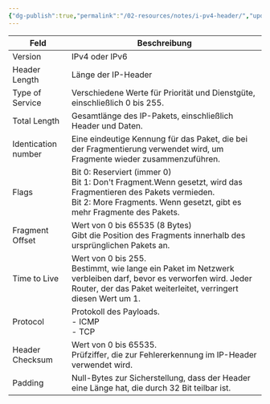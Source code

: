 ```yaml
---
{"dg-publish":true,"permalink":"/02-resources/notes/i-pv4-header/","updated":"2024-07-22T14:57:57.000+02:00"}
---
```




<style> .container {font-family: sans-serif; text-align: center;} .button-wrapper button {z-index: 1;height: 40px; width: 100px; margin: 10px;padding: 5px;} .excalidraw .App-menu_top .buttonList { display: flex;} .excalidraw-wrapper { height: 800px; margin: 50px; position: relative;} :root[dir="ltr"] .excalidraw .layer-ui__wrapper .zen-mode-transition.App-menu_bottom--transition-left {transform: none;} </style><script src="https://cdn.jsdelivr.net/npm/react@17/umd/react.production.min.js"></script><script src="https://cdn.jsdelivr.net/npm/react-dom@17/umd/react-dom.production.min.js"></script><script type="text/javascript" src="https://cdn.jsdelivr.net/npm/@excalidraw/excalidraw@0/dist/excalidraw.production.min.js"></script><div id="IPv4_Header_2024-07-22_1257.51.excalidraw.md1"></div><script>(function(){const InitialData={"type":"excalidraw","version":2,"source":"https://github.com/zsviczian/obsidian-excalidraw-plugin/releases/tag/2.2.9","elements":[{"type":"rectangle","version":308,"versionNonce":708708637,"index":"a0","isDeleted":false,"id":"_WY-222-EqsvTaRiDcIk3","fillStyle":"solid","strokeWidth":2,"strokeStyle":"solid","roughness":1,"opacity":100,"angle":0,"x":-1503.7511417082083,"y":-956.5626454168204,"strokeColor":"#1e1e1e","backgroundColor":"transparent","width":2906.7666046857553,"height":1780.9984103761092,"seed":400090067,"groupIds":[],"frameId":null,"roundness":null,"boundElements":[],"updated":1721647274907,"link":null,"locked":false},{"type":"rectangle","version":425,"versionNonce":339868827,"index":"a1","isDeleted":false,"id":"_jS5qc3Qt3RrBcP_QdvAp","fillStyle":"solid","strokeWidth":2,"strokeStyle":"solid","roughness":1,"opacity":100,"angle":0,"x":-1503.7511417082083,"y":-956.5626454168205,"strokeColor":"#1e1e1e","backgroundColor":"transparent","width":457.6708354810607,"height":267.7873504861453,"seed":974656787,"groupIds":[],"frameId":null,"roundness":null,"boundElements":[{"type":"text","id":"vFdUyeX7"}],"updated":1721672922174,"link":null,"locked":false},{"type":"text","version":216,"versionNonce":1985442203,"index":"a2","isDeleted":false,"id":"vFdUyeX7","fillStyle":"solid","strokeWidth":2,"strokeStyle":"solid","roughness":1,"opacity":100,"angle":0,"x":-1333.901739287502,"y":-867.6689701737479,"strokeColor":"#1e1e1e","backgroundColor":"transparent","width":117.97203063964844,"height":90,"seed":1782100029,"groupIds":[],"frameId":null,"roundness":null,"boundElements":[],"updated":1721672937989,"link":null,"locked":false,"fontSize":36,"fontFamily":1,"text":"Version\n4 bits","rawText":"Version\n4 bits","textAlign":"center","verticalAlign":"middle","containerId":"_jS5qc3Qt3RrBcP_QdvAp","originalText":"Version\n4 bits","autoResize":true,"lineHeight":1.25},{"type":"rectangle","version":561,"versionNonce":795575507,"index":"a3","isDeleted":false,"id":"BNF_AstRb-FCRYAkhUjZX","fillStyle":"solid","strokeWidth":2,"strokeStyle":"solid","roughness":1,"opacity":100,"angle":0,"x":-1044.254734486099,"y":-959.5895827599777,"strokeColor":"#1e1e1e","backgroundColor":"transparent","width":459.49640722211,"height":267.7873504861453,"seed":1584798099,"groupIds":[],"frameId":null,"roundness":null,"boundElements":[{"type":"text","id":"3p0uE3RN"}],"updated":1721647274908,"link":null,"locked":false},{"type":"text","version":364,"versionNonce":1569475061,"index":"a4","isDeleted":false,"id":"3p0uE3RN","fillStyle":"solid","strokeWidth":2,"strokeStyle":"solid","roughness":1,"opacity":100,"angle":0,"x":-940.2185822666456,"y":-870.6959075169051,"strokeColor":"#1e1e1e","backgroundColor":"transparent","width":251.42410278320312,"height":90,"seed":2051239731,"groupIds":[],"frameId":null,"roundness":null,"boundElements":[],"updated":1721672951173,"link":null,"locked":false,"fontSize":36,"fontFamily":1,"text":"Header Length\n4 bits","rawText":"Header Length\n4 bits","textAlign":"center","verticalAlign":"middle","containerId":"BNF_AstRb-FCRYAkhUjZX","originalText":"Header Length\n4 bits","autoResize":true,"lineHeight":1.25},{"type":"rectangle","version":465,"versionNonce":217698779,"index":"a5","isDeleted":false,"id":"rMZn2gjtdQlQtz1HYhlks","fillStyle":"solid","strokeWidth":2,"strokeStyle":"solid","roughness":1,"opacity":100,"angle":0,"x":-579.5098085084721,"y":-955.3832669041276,"strokeColor":"#1e1e1e","backgroundColor":"transparent","width":496.007842043096,"height":267.7873504861453,"seed":304706589,"groupIds":[],"frameId":null,"roundness":null,"boundElements":[{"type":"text","id":"spxW9cLp"}],"updated":1721672922175,"link":null,"locked":false},{"type":"text","version":270,"versionNonce":1317972827,"index":"a6","isDeleted":false,"id":"spxW9cLp","fillStyle":"solid","strokeWidth":2,"strokeStyle":"solid","roughness":1,"opacity":100,"angle":0,"x":-470.62792728184604,"y":-866.489591661055,"strokeColor":"#1e1e1e","backgroundColor":"transparent","width":278.24407958984375,"height":90,"seed":813623421,"groupIds":[],"frameId":null,"roundness":null,"boundElements":[],"updated":1721672972764,"link":null,"locked":false,"fontSize":36,"fontFamily":1,"text":"Type of Service\n8 bits","rawText":"Type of Service\n8 bits","textAlign":"center","verticalAlign":"middle","containerId":"rMZn2gjtdQlQtz1HYhlks","originalText":"Type of Service\n8 bits","autoResize":true,"lineHeight":1.25},{"type":"rectangle","version":343,"versionNonce":1886368179,"index":"a9","isDeleted":false,"id":"EQaDhJB55XrkOIz0rg6oS","fillStyle":"solid","strokeWidth":2,"strokeStyle":"solid","roughness":1,"opacity":100,"angle":0,"x":-88.13998468619047,"y":-952.8715529385283,"strokeColor":"#1e1e1e","backgroundColor":"transparent","width":1489.6665406962322,"height":265.3400394427413,"seed":1836632851,"groupIds":[],"frameId":null,"roundness":null,"boundElements":[{"type":"text","id":"jUjuSR4h"}],"updated":1721647274908,"link":null,"locked":false},{"type":"text","version":195,"versionNonce":924117013,"index":"aA","isDeleted":false,"id":"jUjuSR4h","fillStyle":"solid","strokeWidth":2,"strokeStyle":"solid","roughness":1,"opacity":100,"angle":0,"x":539.2252375662225,"y":-865.2015332171577,"strokeColor":"#1e1e1e","backgroundColor":"transparent","width":234.93609619140625,"height":90,"seed":677872221,"groupIds":[],"frameId":null,"roundness":null,"boundElements":[],"updated":1721672978482,"link":null,"locked":false,"fontSize":36,"fontFamily":1,"text":"Total Length\n16 bits","rawText":"Total Length\n16 bits","textAlign":"center","verticalAlign":"middle","containerId":"EQaDhJB55XrkOIz0rg6oS","originalText":"Total Length\n16 bits","autoResize":true,"lineHeight":1.25},{"type":"rectangle","version":263,"versionNonce":630522707,"index":"aB","isDeleted":false,"id":"eNIO9K6zyokOmPqdr_kV0","fillStyle":"solid","strokeWidth":2,"strokeStyle":"solid","roughness":1,"opacity":100,"angle":0,"x":-1498.7267687530461,"y":-690.2472961386873,"strokeColor":"#1e1e1e","backgroundColor":"transparent","width":1415.3074052497582,"height":306.7099487682119,"seed":556877427,"groupIds":[],"frameId":null,"roundness":null,"boundElements":[{"type":"text","id":"mIpFmE20"}],"updated":1721647274908,"link":null,"locked":false},{"type":"text","version":197,"versionNonce":1213586365,"index":"aBV","isDeleted":false,"id":"mIpFmE20","fillStyle":"solid","strokeWidth":2,"strokeStyle":"solid","roughness":1,"opacity":100,"angle":0,"x":-893.5129541286553,"y":-561.8923217545813,"strokeColor":"#1e1e1e","backgroundColor":"transparent","width":204.87977600097656,"height":50,"seed":641723891,"groupIds":[],"frameId":null,"roundness":null,"boundElements":[],"updated":1721647274908,"link":null,"locked":false,"fontSize":20,"fontFamily":1,"text":"Identification number\n16 bits","rawText":"Identification number\n16 bits","textAlign":"center","verticalAlign":"middle","containerId":"eNIO9K6zyokOmPqdr_kV0","originalText":"Identification number\n16 bits","autoResize":true,"lineHeight":1.25},{"type":"rectangle","version":271,"versionNonce":1968474771,"index":"aE","isDeleted":false,"id":"EdlsY75E60FqQdKEcYK8n","fillStyle":"solid","strokeWidth":2,"strokeStyle":"solid","roughness":1,"opacity":50,"angle":0,"x":-80.33513995997328,"y":-690.5893811897356,"strokeColor":"#1e1e1e","backgroundColor":"transparent","width":391.6892084711252,"height":304.2529629583605,"seed":1633381501,"groupIds":[],"frameId":null,"roundness":null,"boundElements":[{"type":"text","id":"VndzRqwa"}],"updated":1721647274908,"link":null,"locked":false},{"type":"text","version":218,"versionNonce":731238525,"index":"aEV","isDeleted":false,"id":"VndzRqwa","fillStyle":"solid","strokeWidth":2,"strokeStyle":"solid","roughness":1,"opacity":50,"angle":0,"x":90.02949143623385,"y":-550.9628997105553,"strokeColor":"#1e1e1e","backgroundColor":"transparent","width":50.95994567871094,"height":25,"seed":779111219,"groupIds":[],"frameId":null,"roundness":null,"boundElements":[],"updated":1721647274908,"link":null,"locked":false,"fontSize":20,"fontFamily":1,"text":"Flags","rawText":"Flags","textAlign":"center","verticalAlign":"middle","containerId":"EdlsY75E60FqQdKEcYK8n","originalText":"Flags","autoResize":true,"lineHeight":1.25},{"type":"rectangle","version":389,"versionNonce":536697885,"index":"aF","isDeleted":false,"id":"9NfoPbN-ddaiyG7tAAyCG","fillStyle":"solid","strokeWidth":2,"strokeStyle":"solid","roughness":1,"opacity":100,"angle":0,"x":312.9063249066676,"y":-687.3819322291154,"strokeColor":"#1e1e1e","backgroundColor":"transparent","width":1086.9059226220656,"height":304.2529629583605,"seed":1569035155,"groupIds":[],"frameId":null,"roundness":null,"boundElements":[{"type":"text","id":"etr6LHPy"}],"updated":1721647274908,"link":null,"locked":false},{"type":"text","version":373,"versionNonce":1785655675,"index":"aG","isDeleted":false,"id":"etr6LHPy","fillStyle":"solid","strokeWidth":2,"strokeStyle":"solid","roughness":1,"opacity":100,"angle":0,"x":708.0932339716067,"y":-580.2554507499351,"strokeColor":"#1e1e1e","backgroundColor":"transparent","width":296.5321044921875,"height":90,"seed":1427267229,"groupIds":[],"frameId":null,"roundness":null,"boundElements":[],"updated":1721672997474,"link":null,"locked":false,"fontSize":36,"fontFamily":1,"text":"Fragment Offset\n13 bits","rawText":"Fragment Offset\n13 bits","textAlign":"center","verticalAlign":"middle","containerId":"9NfoPbN-ddaiyG7tAAyCG","originalText":"Fragment Offset\n13 bits","autoResize":true,"lineHeight":1.25},{"type":"rectangle","version":283,"versionNonce":1573601747,"index":"aH","isDeleted":false,"id":"WDKlYut8Zfj9ggPaAX0cR","fillStyle":"solid","strokeWidth":2,"strokeStyle":"solid","roughness":1,"opacity":100,"angle":0,"x":-77.80409160205659,"y":-687.9074000067286,"strokeColor":"#1e1e1e","backgroundColor":"transparent","width":126.82919464131996,"height":304.2529629583605,"seed":685804893,"groupIds":[],"frameId":null,"roundness":null,"boundElements":[{"type":"text","id":"jvdLeaAS"}],"updated":1721647274908,"link":null,"locked":false},{"type":"text","version":232,"versionNonce":1735069845,"index":"aI","isDeleted":false,"id":"jvdLeaAS","fillStyle":"solid","strokeWidth":2,"strokeStyle":"solid","roughness":1,"opacity":100,"angle":0,"x":-26.773496966943483,"y":-558.2809185275484,"strokeColor":"#1e1e1e","backgroundColor":"transparent","width":24.76800537109375,"height":45,"seed":695920797,"groupIds":[],"frameId":null,"roundness":null,"boundElements":[],"updated":1721672988983,"link":null,"locked":false,"fontSize":36,"fontFamily":1,"text":"0","rawText":"0","textAlign":"center","verticalAlign":"middle","containerId":"WDKlYut8Zfj9ggPaAX0cR","originalText":"0","autoResize":true,"lineHeight":1.25},{"type":"rectangle","version":273,"versionNonce":1093671773,"index":"aJ","isDeleted":false,"id":"BTVDFgXd1JRbEREJ726zV","fillStyle":"solid","strokeWidth":2,"strokeStyle":"solid","roughness":1,"opacity":100,"angle":0,"x":49.323324815313754,"y":-685.0636894685351,"strokeColor":"#1e1e1e","backgroundColor":"transparent","width":132.20240570430477,"height":296.7381831742825,"seed":260259837,"groupIds":[],"frameId":null,"roundness":null,"boundElements":[{"type":"text","id":"peaU81xx"}],"updated":1721647344115,"link":null,"locked":false},{"type":"text","version":228,"versionNonce":1746146587,"index":"aK","isDeleted":false,"id":"peaU81xx","fillStyle":"solid","strokeWidth":2,"strokeStyle":"solid","roughness":1,"opacity":100,"angle":0,"x":101.38451912254426,"y":-581.6945978813939,"strokeColor":"#1e1e1e","backgroundColor":"transparent","width":28.08001708984375,"height":90,"seed":477378653,"groupIds":[],"frameId":null,"roundness":null,"boundElements":[],"updated":1721672991981,"link":null,"locked":false,"fontSize":36,"fontFamily":1,"text":"D\nF","rawText":"D\nF","textAlign":"center","verticalAlign":"middle","containerId":"BTVDFgXd1JRbEREJ726zV","originalText":"D\nF","autoResize":true,"lineHeight":1.25},{"type":"rectangle","version":279,"versionNonce":518859027,"index":"aP","isDeleted":false,"id":"TOjsIPlK3giAGOGJh8hk3","fillStyle":"solid","strokeWidth":2,"strokeStyle":"solid","roughness":1,"opacity":100,"angle":0,"x":184.2114295708343,"y":-688.5070957533067,"strokeColor":"#1e1e1e","backgroundColor":"transparent","width":132.20240570430477,"height":296.7381831742825,"seed":1443938877,"groupIds":[],"frameId":null,"roundness":null,"boundElements":[{"type":"text","id":"hMPVn4mW"}],"updated":1721647274908,"link":null,"locked":false},{"type":"text","version":241,"versionNonce":1716812341,"index":"aQ","isDeleted":false,"id":"hMPVn4mW","fillStyle":"solid","strokeWidth":2,"strokeStyle":"solid","roughness":1,"opacity":100,"angle":0,"x":236.5246304088265,"y":-585.1380041661654,"strokeColor":"#1e1e1e","backgroundColor":"transparent","width":27.576004028320312,"height":90,"seed":848786077,"groupIds":[],"frameId":null,"roundness":null,"boundElements":[],"updated":1721672995049,"link":null,"locked":false,"fontSize":36,"fontFamily":1,"text":"M\nF","rawText":"M\nF","textAlign":"center","verticalAlign":"middle","containerId":"TOjsIPlK3giAGOGJh8hk3","originalText":"M\nF","autoResize":true,"lineHeight":1.25},{"type":"rectangle","version":307,"versionNonce":1210879667,"index":"aV","isDeleted":false,"id":"lVpUvXsIBQ2QOCzh0wQyy","fillStyle":"solid","strokeWidth":2,"strokeStyle":"solid","roughness":1,"opacity":100,"angle":0,"x":-1500.1887081697623,"y":-380.0278160440963,"strokeColor":"#1e1e1e","backgroundColor":"transparent","width":741.4088672171857,"height":295.7909135053041,"seed":376201171,"groupIds":[],"frameId":null,"roundness":null,"boundElements":[{"type":"text","id":"ILP5RCCw"}],"updated":1721647274908,"link":null,"locked":false},{"type":"text","version":195,"versionNonce":1395972827,"index":"aW","isDeleted":false,"id":"ILP5RCCw","fillStyle":"solid","strokeWidth":2,"strokeStyle":"solid","roughness":1,"opacity":100,"angle":0,"x":-1227.3472430059937,"y":-277.13235929144423,"strokeColor":"#1e1e1e","backgroundColor":"transparent","width":195.72593688964844,"height":90,"seed":450669011,"groupIds":[],"frameId":null,"roundness":null,"boundElements":[],"updated":1721672983549,"link":"[[02 - RESOURCES/Notes/TTL\|TTL]]","locked":false,"fontSize":36,"fontFamily":1,"text":"📍[[02 - RESOURCES/Notes/TTL\|TTL]]\n8 bits","rawText":"[[02 - RESOURCES/Notes/TTL\|TTL]]\n8 bits","textAlign":"center","verticalAlign":"middle","containerId":"lVpUvXsIBQ2QOCzh0wQyy","originalText":"📍[[02 - RESOURCES/Notes/TTL\|TTL]]\n8 bits","autoResize":true,"lineHeight":1.25},{"type":"rectangle","version":387,"versionNonce":195969107,"index":"aX","isDeleted":false,"id":"gW2sxoht5R8QgK_OkIZ0b","fillStyle":"solid","strokeWidth":2,"strokeStyle":"solid","roughness":1,"opacity":100,"angle":0,"x":-762.2161049485085,"y":-386.4931642319465,"strokeColor":"#1e1e1e","backgroundColor":"transparent","width":671.5378744951472,"height":295.7909135053041,"seed":2008390707,"groupIds":[],"frameId":null,"roundness":null,"boundElements":[{"type":"text","id":"RuGxKeOy"}],"updated":1721647274908,"link":null,"locked":false},{"type":"text","version":284,"versionNonce":345334971,"index":"aY","isDeleted":false,"id":"RuGxKeOy","fillStyle":"solid","strokeWidth":2,"strokeStyle":"solid","roughness":1,"opacity":100,"angle":0,"x":-499.94118625562237,"y":-283.5977074792944,"strokeColor":"#1e1e1e","backgroundColor":"transparent","width":146.988037109375,"height":90,"seed":1371119059,"groupIds":[],"frameId":null,"roundness":null,"boundElements":[],"updated":1721672985049,"link":null,"locked":false,"fontSize":36,"fontFamily":1,"text":"Protocol\n8 bits","rawText":"Protocol\n8 bits","textAlign":"center","verticalAlign":"middle","containerId":"gW2sxoht5R8QgK_OkIZ0b","originalText":"Protocol\n8 bits","autoResize":true,"lineHeight":1.25},{"type":"rectangle","version":276,"versionNonce":55098867,"index":"ad","isDeleted":false,"id":"zMUgsRAQpgEiHicdbo9vZ","fillStyle":"solid","strokeWidth":2,"strokeStyle":"solid","roughness":1,"opacity":100,"angle":0,"x":-83.3286135981707,"y":-383.4398546411695,"strokeColor":"#1e1e1e","backgroundColor":"transparent","width":1490.6743223657113,"height":291.79450070995966,"seed":1616397747,"groupIds":[],"frameId":null,"roundness":null,"boundElements":[{"type":"text","id":"hGFxjd0L"}],"updated":1721647274908,"link":null,"locked":false},{"type":"text","version":194,"versionNonce":1533212629,"index":"ae","isDeleted":false,"id":"hGFxjd0L","fillStyle":"solid","strokeWidth":2,"strokeStyle":"solid","roughness":1,"opacity":100,"angle":0,"x":516.4424922868334,"y":-282.54260428618966,"strokeColor":"#1e1e1e","backgroundColor":"transparent","width":291.1321105957031,"height":90,"seed":1495336285,"groupIds":[],"frameId":null,"roundness":null,"boundElements":[],"updated":1721672999870,"link":null,"locked":false,"fontSize":36,"fontFamily":1,"text":"Header checksum\n16 bits","rawText":"Header checksum\n16 bits","textAlign":"center","verticalAlign":"middle","containerId":"zMUgsRAQpgEiHicdbo9vZ","originalText":"Header checksum\n16 bits","autoResize":true,"lineHeight":1.25},{"type":"rectangle","version":267,"versionNonce":1241679763,"index":"af","isDeleted":false,"id":"bhiHi4_k45mEXyfrqlRCb","fillStyle":"solid","strokeWidth":2,"strokeStyle":"solid","roughness":1,"opacity":100,"angle":0,"x":-1501.1791895293381,"y":-87.7511815315554,"strokeColor":"#1e1e1e","backgroundColor":"transparent","width":2904.8657803897745,"height":257.0569195661394,"seed":1870225149,"groupIds":[],"frameId":null,"roundness":null,"boundElements":[{"type":"text","id":"GnY0NtQR"}],"updated":1721647274908,"link":null,"locked":false},{"type":"text","version":200,"versionNonce":1632598491,"index":"ag","isDeleted":false,"id":"GnY0NtQR","fillStyle":"solid","strokeWidth":2,"strokeStyle":"solid","roughness":1,"opacity":100,"angle":0,"x":-215.64235646335715,"y":-4.2227217484856965,"strokeColor":"#1e1e1e","backgroundColor":"transparent","width":333.7921142578125,"height":90,"seed":256105747,"groupIds":[],"frameId":null,"roundness":null,"boundElements":[],"updated":1721673002400,"link":null,"locked":false,"fontSize":36,"fontFamily":1,"text":"Source IP Address\n32 bits","rawText":"Source IP Address\n32 bits","textAlign":"center","verticalAlign":"middle","containerId":"bhiHi4_k45mEXyfrqlRCb","originalText":"Source IP Address\n32 bits","autoResize":true,"lineHeight":1.25},{"type":"rectangle","version":335,"versionNonce":1444027699,"index":"ah","isDeleted":false,"id":"f1fa1jYgbh56owtqpbdJR","fillStyle":"solid","strokeWidth":2,"strokeStyle":"solid","roughness":1,"opacity":100,"angle":0,"x":-1493.0468665159287,"y":164.7154358994742,"strokeColor":"#1e1e1e","backgroundColor":"transparent","width":2904.8657803897745,"height":257.0569195661394,"seed":320251603,"groupIds":[],"frameId":null,"roundness":null,"boundElements":[{"type":"text","id":"sIpDS0me"}],"updated":1721647274908,"link":null,"locked":false},{"type":"text","version":281,"versionNonce":718604661,"index":"ai","isDeleted":false,"id":"sIpDS0me","fillStyle":"solid","strokeWidth":2,"strokeStyle":"solid","roughness":1,"opacity":100,"angle":0,"x":-250.42205127221337,"y":248.2438956825439,"strokeColor":"#1e1e1e","backgroundColor":"transparent","width":419.61614990234375,"height":90,"seed":2111853683,"groupIds":[],"frameId":null,"roundness":null,"boundElements":[],"updated":1721673005050,"link":null,"locked":false,"fontSize":36,"fontFamily":1,"text":"Destination IP Address\n32 bits","rawText":"Destination IP Address\n32 bits","textAlign":"center","verticalAlign":"middle","containerId":"f1fa1jYgbh56owtqpbdJR","originalText":"Destination IP Address\n32 bits","autoResize":true,"lineHeight":1.25},{"type":"rectangle","version":263,"versionNonce":29935677,"index":"aj","isDeleted":false,"id":"TYG46jhrZgaBeX5YQjjSC","fillStyle":"solid","strokeWidth":2,"strokeStyle":"solid","roughness":1,"opacity":100,"angle":0,"x":-1494.6733311186108,"y":412.59175119539464,"strokeColor":"#1e1e1e","backgroundColor":"transparent","width":2904.8657803897754,"height":422.3077964300862,"seed":1232513523,"groupIds":[],"frameId":null,"roundness":null,"boundElements":[{"type":"text","id":"0khC6kpn"}],"updated":1721647274909,"link":null,"locked":false},{"type":"text","version":203,"versionNonce":1549238357,"index":"ak","isDeleted":false,"id":"0khC6kpn","fillStyle":"solid","strokeWidth":2,"strokeStyle":"solid","roughness":1,"opacity":100,"angle":0,"x":-220.85451563075435,"y":578.7456494104377,"strokeColor":"#1e1e1e","backgroundColor":"transparent","width":357.2281494140625,"height":90,"seed":570279613,"groupIds":[],"frameId":null,"roundness":null,"boundElements":[],"updated":1721673011323,"link":null,"locked":false,"fontSize":36,"fontFamily":1,"text":"Options and Padding\nbis 60 bytes","rawText":"Options and Padding\nbis 60 bytes","textAlign":"center","verticalAlign":"middle","containerId":"TYG46jhrZgaBeX5YQjjSC","originalText":"Options and Padding\nbis 60 bytes","autoResize":true,"lineHeight":1.25}],"appState":{"theme":"dark","viewBackgroundColor":"#ffffff","currentItemStrokeColor":"#1e1e1e","currentItemBackgroundColor":"transparent","currentItemFillStyle":"solid","currentItemStrokeWidth":2,"currentItemStrokeStyle":"solid","currentItemRoughness":1,"currentItemOpacity":100,"currentItemFontFamily":1,"currentItemFontSize":36,"currentItemTextAlign":"left","currentItemStartArrowhead":null,"currentItemEndArrowhead":"arrow","scrollX":2377.8452347963034,"scrollY":1584.3091841196501,"zoom":{"value":0.2999999999999999},"currentItemRoundness":"sharp","gridSize":null,"gridColor":{"Bold":"#C9C9C9FF","Regular":"#EDEDEDFF"},"currentStrokeOptions":null,"previousGridSize":null,"frameRendering":{"enabled":true,"clip":true,"name":true,"outline":true},"objectsSnapModeEnabled":false},"files":{}};InitialData.scrollToContent=true;App=()=>{const e=React.useRef(null),t=React.useRef(null),[n,i]=React.useState({width:void 0,height:void 0});return React.useEffect(()=>{i({width:t.current.getBoundingClientRect().width,height:t.current.getBoundingClientRect().height});const e=()=>{i({width:t.current.getBoundingClientRect().width,height:t.current.getBoundingClientRect().height})};return window.addEventListener("resize",e),()=>window.removeEventListener("resize",e)},[t]),React.createElement(React.Fragment,null,React.createElement("div",{className:"excalidraw-wrapper",ref:t},React.createElement(ExcalidrawLib.Excalidraw,{ref:e,width:n.width,height:n.height,initialData:InitialData,viewModeEnabled:!0,zenModeEnabled:!0,gridModeEnabled:!1})))},excalidrawWrapper=document.getElementById("IPv4_Header_2024-07-22_1257.51.excalidraw.md1");ReactDOM.render(React.createElement(App),excalidrawWrapper);})();</script>

| Feld                | Beschreibung                                                                                                                                                                                   |
| ------------------- | ---------------------------------------------------------------------------------------------------------------------------------------------------------------------------------------------- |
| Version             | IPv4 oder IPv6                                                                                                                                                                                 |
| Header Length       | Länge der IP-Header                                                                                                                                                                            |
| Type of Service     | Verschiedene Werte für Priorität und Dienstgüte, einschließlich 0 bis 255.                                                                                                                     |
| Total Length        | Gesamtlänge des IP-Pakets, einschließlich Header und Daten.                                                                                                                                    |
| Identication number | Eine eindeutige Kennung für das Paket, die bei der Fragmentierung verwendet wird, um Fragmente wieder zusammenzuführen.                                                                        |
| Flags               | Bit 0: Reserviert (immer 0)<br>Bit 1: Don't Fragment.Wenn gesetzt, wird das Fragmentieren des Pakets vermieden.<br>Bit 2: More Fragments. Wenn gesetzt, gibt es mehr Fragmente des Pakets.<br> |
| Fragment Offset     | Wert von 0 bis 65535 (8 Bytes)<br>Gibt die Position des Fragments innerhalb des ursprünglichen Pakets an.<br>                                                                                  |
| Time to Live        | Wert von 0 bis 255.<br>Bestimmt, wie lange ein Paket im Netzwerk verbleiben darf, bevor es verworfen wird. Jeder Router, der das Paket weiterleitet, verringert diesen Wert um 1.<br>          |
| Protocol            | Protokoll des Payloads.<br>- ICMP<br>- TCP                                                                                                                                                     |
| Header Checksum     | Wert von 0 bis 65535.<br>Prüfziffer, die zur Fehlererkennung im IP-Header verwendet wird.<br>                                                                                                  |
| Padding             | Null-Bytes zur Sicherstellung, dass der Header eine Länge hat, die durch 32 Bit teilbar ist.                                                                                                   |
